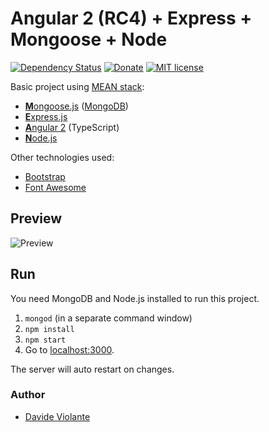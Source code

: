 # Angular 2 (RC4) + Express + Mongoose + Node

[![Dependency Status](https://david-dm.org/DavideViolante/Angular2-Express-Mongoose.svg)](https://david-dm.org/DavideViolante/Angular2-Express-Mongoose) [![Donate](https://img.shields.io/badge/paypal-donate-179BD7.svg)](https://www.paypal.com/cgi-bin/webscr?cmd=_s-xclick&hosted_button_id=M3EYKSBP7755A) [![MIT license](http://img.shields.io/badge/license-MIT-brightgreen.svg)](http://opensource.org/licenses/MIT)

Basic project using [MEAN stack](https://en.wikipedia.org/wiki/MEAN_(software_bundle)):
* [**M**ongoose.js](http://www.mongoosejs.com) ([MongoDB](http://www.mongodb.com))
* [**E**xpress.js](http://expressjs.com)
* [**A**ngular 2](https://angular.io) (TypeScript)
* [**N**ode.js](https://nodejs.org)

Other technologies used:
* [Bootstrap](http://www.getbootstrap.com)
* [Font Awesome](http://fontawesome.io)

## Preview
![Preview](https://raw.githubusercontent.com/DavideViolante/Angular2-Express-Mongoose/master/demo.gif "Preview")

## Run
You need MongoDB and Node.js installed to run this project.

1. `mongod` (in a separate command window)
2. `npm install`
3. `npm start`
4. Go to [localhost:3000](http://localhost:3000).

The server will auto restart on changes.

### Author
* [Davide Violante](https://github.com/DavideViolante)

